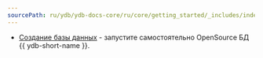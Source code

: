 ```yaml
---
sourcePath: ru/ydb/ydb-docs-core/ru/core/getting_started/_includes/index/create_db.md
---
```

* [Создание базы данных](../../create_db.md) - запустите самостоятельно OpenSource БД {{ ydb-short-name }}.
